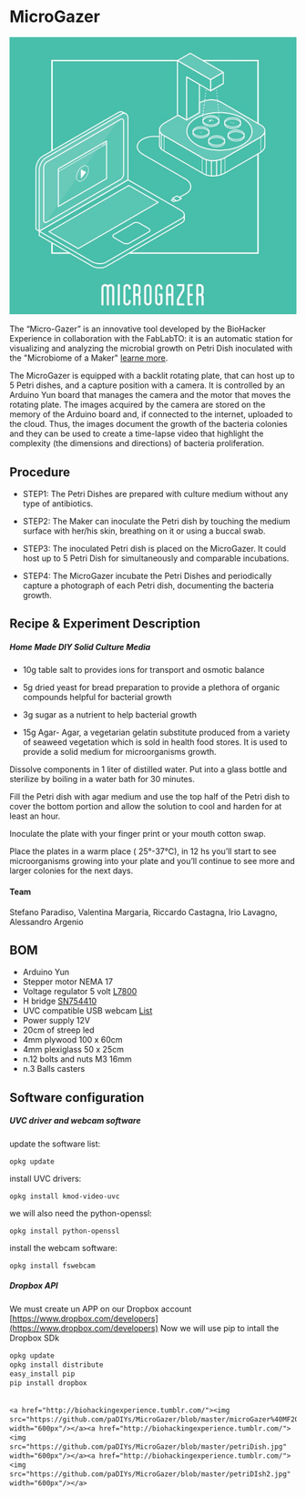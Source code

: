 # MicroGazer

<a href="http://biohackingexperience.tumblr.com/"><img src="https://github.com/paDIYs/MicroGazer/blob/master/microgazer.JPG" width="600px"/></a>


The “Micro-Gazer” is an innovative tool developed by the BioHacker Experience in collaboration with the FabLabTO: it is an automatic station for visualizing and analyzing the microbial growth on Petri Dish inoculated with the "Microbiome of a Maker" [learne more](http://biohackingexperience.tumblr.com/).

The MicroGazer is equipped with a backlit rotating plate, that can host up to 5 Petri dishes, and a capture position with a camera. It is controlled by an Arduino Yun board that manages the camera and the motor that moves the rotating plate. The images acquired by the camera are stored on the memory of the Arduino board and, if connected to the internet, uploaded to the cloud.  Thus, the images document the growth of the bacteria colonies and they can be used to create a time-lapse video that highlight the complexity (the dimensions and directions) of bacteria proliferation.

## Procedure
* STEP1: The Petri Dishes are prepared with culture medium without any type of antibiotics.

* STEP2: The Maker can inoculate the Petri dish by touching the medium surface with her/his skin, breathing on it or using a buccal swab.

* STEP3: The inoculated Petri dish is placed on the MicroGazer. It could host up to 5 Petri Dish for simultaneously and comparable incubations.

* STEP4: The MicroGazer incubate the Petri Dishes and periodically capture a photograph of each Petri dish, documenting the bacteria growth.

## Recipe & Experiment Description
##### Home Made DIY Solid Culture Media
* 10g table salt to provides ions for transport and osmotic balance

* 5g dried yeast for bread preparation to provide a plethora of organic compounds helpful for bacterial growth

* 3g sugar as a nutrient  to help bacterial growth

* 15g Agar- Agar, a vegetarian gelatin substitute produced from a variety of seaweed vegetation which is sold in health food stores. It is used to provide a solid medium for microorganisms growth.

Dissolve components in 1 liter of distilled water.  Put into a glass bottle and sterilize by boiling in a water bath  for 30 minutes.

Fill the Petri dish with agar medium and use the top half of the Petri dish to cover the bottom portion and allow the solution to cool and harden for at least an hour.

Inoculate the plate with your finger print or your mouth cotton swap.

Place the plates in a warm place ( 25°-37°C), in 12 hs you’ll start to see microorganisms growing into your plate and you’ll continue to see more and larger colonies for the next days.

#### Team
Stefano Paradiso, Valentina Margaria, Riccardo Castagna, Irio Lavagno, Alessandro Argenio

## BOM
* Arduino Yun
* Stepper motor NEMA 17
* Voltage regulator 5 volt [L7800](http://cdn.sparkfun.com/datasheets/Components/General/TO-220.pdf)
* H bridge [SN754410](https://www.sparkfun.com/datasheets/IC/SN754410.pdf)
* UVC compatible USB webcam [List](https://en.wikipedia.org/wiki/List_of_USB_video_class_devices)
* Power supply 12V
* 20cm of streep led
* 4mm plywood 100 x 60cm
* 4mm plexiglass 50 x 25cm
* n.12 bolts and nuts M3 16mm
* n.3 Balls casters

## Software configuration


##### UVC driver and webcam software
update the software list:

    opkg update

install UVC drivers:

    opkg install kmod-video-uvc

we will also need the python-openssl:

    opkg install python-openssl

install the webcam software:

    opkg install fswebcam



##### Dropbox API

We must create un APP on our Dropbox account [https://www.dropbox.com/developers](https://www.dropbox.com/developers)
Now we will use pip to intall the Dropbox SDk

    opkg update
    opkg install distribute
    easy_install pip
    pip install dropbox


    <a href="http://biohackingexperience.tumblr.com/"><img src="https://github.com/paDIYs/MicroGazer/blob/master/microGazer%40MF2014.jpg" width="600px"/></a><a href="http://biohackingexperience.tumblr.com/"><img src="https://github.com/paDIYs/MicroGazer/blob/master/petriDish.jpg" width="600px"/></a><a href="http://biohackingexperience.tumblr.com/"><img src="https://github.com/paDIYs/MicroGazer/blob/master/petriDIsh2.jpg" width="600px"/></a>
